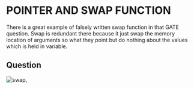 # POINTER AND SWAP FUNCTION
There is a great example of falsely written swap function in that GATE question.
Swap is redundant there because it just swap the memory location of arguments so what they point but do nothing about the values which is held in variable.

## Question
![swap,](https://user-images.githubusercontent.com/89015461/192519335-daaa030f-c1be-46cd-940e-e1241819a0da.png)
